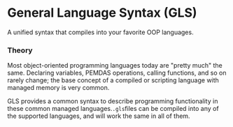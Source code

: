 # General Language Syntax \(GLS\)

A unified syntax that compiles into your favorite OOP languages.

### Theory

Most object-oriented programming languages today are "pretty much" the same. Declaring variables, PEMDAS operations, calling functions, and so on rarely change; the base concept of a compiled or scripting language with managed memory is very common.

GLS provides a common syntax to describe programming functionality in these common managed languages.`.gls`files can be compiled into any of the supported languages, and will work the same in all of them.

